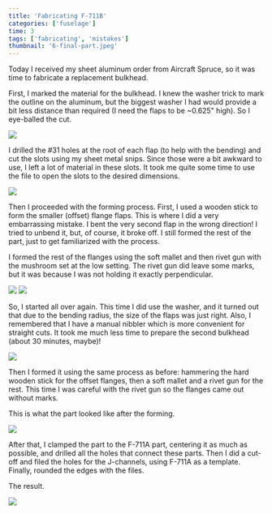 ```yaml
---
title: 'Fabricating F-711B'
categories: ['fuselage']
time: 3
tags: ['fabricating', 'mistakes']
thumbnail: '6-final-part.jpeg'
---
```


Today I received my sheet aluminum order from Aircraft Spruce, so it was time to fabricate a replacement bulkhead.

<!-- more -->

First, I marked the material for the bulkhead. I knew the washer trick to mark the outline on the aluminum, but the biggest washer I had would provide a bit less distance than required (I need the flaps to be ~0.625" high). So I eye-balled the cut.

![](0-material-marked.jpeg)

I drilled the #31 holes at the root of each flap (to help with the bending) and cut the slots using my sheet metal snips. Since those were a bit awkward to use, I left a lot of material in these slots. It took me quite some time to use the file to open the slots to the desired dimensions.

![](1-slots-cut.jpeg)

Then I proceeded with the forming process. First, I used a wooden stick to form the smaller (offset) flange flaps. This is where I did a very embarrassing mistake. I bent the very second flap in the wrong direction! I tried to unbend it, but, of course, it broke off. I still formed the rest of the part, just to get familiarized with the process.

I formed the rest of the flanges using the soft mallet and then rivet gun with the mushroom set at the low setting. The rivet gun did leave some marks, but it was because I was not holding it exactly perpendicular.

![](2-oopsie-part.jpeg)
![](3-another-view.jpeg)

So, I started all over again. This time I did use the washer, and it turned out that due to the bending radius, the size of the flaps was just right. Also, I remembered that I have a manual nibbler which is more convenient for straight cuts. It took me much less time to prepare the second bulkhead (about 30 minutes, maybe)!

![](4-new-part-material.jpeg)

Then I formed it using the same process as before: hammering the hard wooden stick for the offset flanges, then a soft mallet and a rivet gun for the rest. This time I was careful with the rivet gun so the flanges came out without marks.

This is what the part looked like after the forming.

![](5-formed-part.jpeg)

After that, I clamped the part to the F-711A part, centering it as much as possible, and drilled all the holes that connect these parts. Then I did a cut-off and filed the holes for the J-channels, using F-711A as a template. Finally, rounded the edges with the files.

The result.

![](6-final-part.jpeg)
